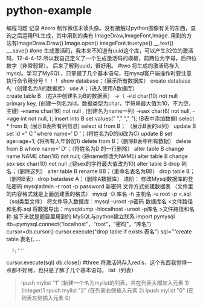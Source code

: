 # python-example
编程习题 记录
#zero
制作微信未读头像。没有接触过python图像有关的东西，查询之后运用PIL生成，其中用到的类有 ImageDraw,ImageFont,Image.
用到的方法有ImageDraw.Draw()   Image.open()    imageFont.truetype()    __.text()    __.save()
#one
生成激活码，我本来不知道有uuid这个库，可以产生32位的激活码，12-4-4-12.所以我自己定义了一个生成激活码的模板，前两位为字母，后四位数字（非常弱智）。
后来了解到uuid，很好用。
#two
将生成的激活码存入mysql。学习了MySQL，只掌握了几个基本语句，在mysql客户端操作时要注意执行命令用分号！！！
show database；（展示所有数据库）  create database A;（创建名为A的数据库） use A；（进入使用A数据库）   
create table B  （在A中创建名为B的数据表）
->（
->id char(10) not null primary key, (创建一列名为id，数据类型为char，字符串最大值为10，不为空，主键)
->name char(16) not null ,  (创建名为name一列)
->sex char(6) not null,
->age int not null,
);
insert into  B set values(" "," "," ");  (B表中添加数据)
select * from B;  (展示B表所有列信息)   select id from B； （展示B表的id列）
update B set id =" C "where name=' D '；(将姓名为D的id改为C) update B set age=age+1; (将所有人年龄加1)
delete from B；（删除B表中所有数据）   delete from B where name=‘ D’；（将姓名为D 的一行删除）
alter table B change name NAME char(16) not null; (将name修改为NAME)
alter table B change sex sex char(10) not null ;(将sex的字符最大值改为10)
alter table B drop 列名；（删除这列）  alter table B rename BB；（重命名表名为BB）
drop table B；（删除B表）  drop batadase A；（删除A数据库）
进阶：
修改Mysql数据库的登陆密码  mysqladmin -r root -p password 新密码
文件方式创建数据表 （文件里的内容格式就是上面创建表的格式） mysql -D 库名 -h 主机名 -u root -p <.sql  （sql类型文件）
将文件导入数据库：mysql -uroot -p密码 数据库名 <文件路径和名称.sql
将数据导出：mysqldump -hlocalhost -uroot -p库名 >文件路径和名称
接下来就是题目里用到的 MySQL与python建立联系
import pymysql
db=pymysql.connect(“localhost”，“root”，“密码”，“库名”)
cursor=db.cursor()
cursor.execute("drop table if exists 表名")
sql='''create table 表名(.....

      );'''
cursor.execute(sql)
db.close()
#three
将激活码存入redis，这个东西我觉得一点都不好用，也只是了解了几个基本语句。
list（列表）
>lpush mylist "1"  (新建一个名为mylist的列表，并在列表头部加入元素 1) (integer)1
>rpush mylist "2"  (在列表右侧插入元素 2)
>lpush mylist "0"  (在列表左侧插入元素 0)























































